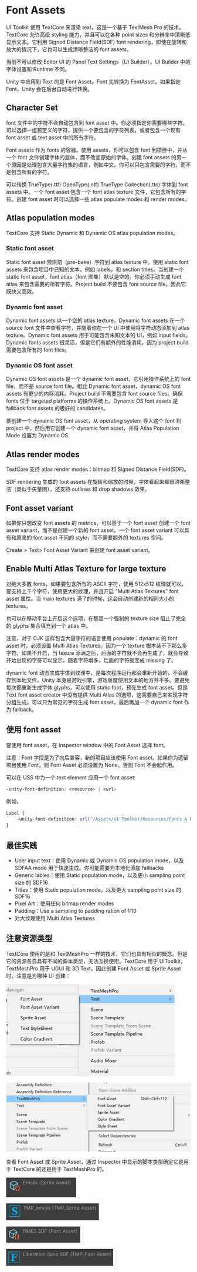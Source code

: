 # Font Assets

UI Toolkit 使用 TextCore 来渲染 text，这是一个基于 TextMesh Pro 的技术。TextCore 允许高级 styling 能力，并且可以在各种 point sizes 和分辨率中清晰低显示文本。它利用 Signed Distance Field(SDF) font rendering，即使在旋转和放大的情况下，它也可以生成清晰整洁的 font assets。

当前不可以修改 Editor UI 的 Panel Text Settings（UI Builder）。UI Builder 中的字体设置和 Runtime 不同。

Unity 中应用到 Text 的是 Font Asset。Font 先转换为 FontAsset。如果指定 Font，Unity 会在后台自动进行转换。

## Character Set

font 文件中的字符不会自动包含到 font asset 中。你必须指定你需要哪些字符。可以选择一组预定义的字符，提供一个要包含的字符列表，或者包含一个现有 font asset 或 text asset 中的所有字符。

Font assets 作为 fonts 的容器。使用 assets，你可以包含 font 到项目中，并从一个 font 文件创建字体的变体，而不改变原始的字体。创建 font assets 的另一个原因是处理包含大量字符集的语言，例如中文。你可以只包含需要的字符，而不是包含所有的字符。

可以转换 TrueType(.ttf) OpenType(.otf) TrueType Collection(.ttc) 字体到 font assets 中。一个 font asset 包含一个 font atlas texture 文件，它包含所有的字符。创建 font asset 时可以选择一些 atlas populate modes 和 render modes。

## Atlas population modes

TextCore 支持 Static Dynamic 和 Dynamic OS atlas population modes。

### Static font asset

Static font asset 预烘焙（pre-bake）字符到 atlas texture 中。使用 static font assets 来包含项目中已知的文本，例如 labels，和 section titles。当创建一个 static font asset，font atlas（font 图集）默认是空的。你必须手动生成 font atlas 来包含需要的所有字符。Project build 不要包含 font source file，因此它既快又高效。

### Dynamic font asset

Dynamic font assets 以一个空的 atlas texture。Dynamic font assets 在一个 source font 文件中查看字符，并随着你在一个 UI 中使用将字符动态添加到 atlas texture。Dynamic font assets 用于可能包含未知文本的 UI，例如 input fields。Dynamic fonts assets 很灵活，但是它们有额外的性能消耗，因为 project build 需要包含所有的 font files。

### Dynamic OS font asset

Dynamic OS font assets 是一个 dynamic font asset，它引用操作系统上的 font file，而不是 source font file。相比 Dynamic font asset，dynamic OS font assets 有更少的内存消耗。Project build 不需要包含 font source files。确保 fonts 位于 targeted platforms 的操作系统上。Dynamic OS font assets 是 fallback font assets 的极好的 candidates。

要创建一个 dynamic OS font asset，从 operating system 导入这个 font 到 project 中，然后用它创建一个 dynamic font asset，并将 Atlas Population Mode 设置为 Dynamic OS.

## Atlas render modes

TextCore 支持 atlas render modes：bitmap 和 Signed Distance Field(SDF)。

SDF rendering 生成的 font assets 在旋转和缩放的时候，字体看起来都很清晰整洁（类似于矢量图），还支持 outlines 和 drop shadows 效果。

## Font asset variant

如果你只想改变 font assets 的 metrics，可以基于一个 font asset 创建一个 font asset variant，而不是创建一个新的 font asset。一个 font asset variant 可以具有和原来的 font asset 不同的 style，而不需要额外的 textures 空间。

Create > Text> Font Asset Variant 来创建 font asset variant。

## Enable Multi Atlas Texture for large texture

对绝大多数 fonts，如果要包含所有的 ASCII 字符，使用 512x512 纹理就可以。要支持上千个字符，使用更大的纹理，并且开启 "Multi Atlas Textures" font asset 属性。当 main textures 满了的时候，这会自动创建新的相同大小的 textures。

也可以在移动平台上开启这个选项，在那里一个强制的 texture size 阻止了完全的 glyphs 集合填充到一个 atlas 中。

注意，对于 CJK 这样包含大量字符的语言使用 populate：dynamic 的 font asset 时，必须设置 Multi Atlas Textures。因为一个 texture 根本装不下那么多字符。如果不开启，当 texure 添满之后，后面的字符就不会再生成了，就会导致开始出现的字符可以显示，随着字符增多，后面的字符就变成 missing 了。

dynamic font 动态生成字体到纹理中，是每次程序运行都会重新开始的，不会缓存到本地文件。Unity 本身是游戏引擎，游戏重度使用文本的地方并不多。要避免每次都重新生成字体 glyphs，可以使用 static font，预先生成 font asset。但是 Text font asset creator 中没有提供 Multi Atlas 的选项，这需要自己来实现字符分组生成。可以只为常见的字符生成 font asset，最后再加一个 dynamic font 作为 fallback。

## 使用 font asset

要使用 font asset，在 Inspector window 中的 Font Asset 选择 font。

注意：Font 字段是为了向后兼容，新的项目应该使用 Font asset。如果你为遗留项目使用 Font，则 Font Asset 必须设置为 None。否则 Font 不会起作用。

可以在 USS 中为一个 text element 应用一个 font asset:

```css
-unity-font-definition: <resource> | <url>
```

例如，

```css
Label {
    -unity-font-definition: url("/Assets/UI Toolkit/Resources/Fonts & Materials/LiberationSans SDF.asset");
}
```

## 最佳实践

- User input text：使用 Dynamic 或 Dynamic OS population mode，以及 SDFAA mode 用于快速生成。你可能需要为本地化添加 fallbacks
- Generic lables：使用 Static population mode，以及更小 sampling point size 的 SDF16
- Titles：使用 Static population mode，以及更大 sampling point size 的 SDF16
- Pixel Art：使用任何 bitmap render modes
- Padding：Use a sampling to padding ration of 1:10
- 对大纹理使用 Multi Atlas Textures

## 注意资源类型

TextCore 使用的是和 TextMeshPro 一样的技术，它们也具有相似的概念。但是它的资源各自具有不同的脚本类型，无法互换使用。TextCore 用于 UIToolkit，TextMeshPro 用于 UGUI 和 3D Text。因此创建 Font Asset 或 Sprite Asset 时，注意是为哪种 UI 创建：

![create font asset for text core](CreateFontAssetText.png)

![create font asset for text mesh pro](CreateFontAssetTextMeshPro.png)

查看 Font Asset 或 Sprite Asset，通过 Inspector 中显示的脚本类型确定它是用于 TextCore 的还是用于 TextMeshPro 的。

![emojis sprite asset](EmojisSpriteAsset.png)

![tmp emojis sprite asset](TMPEmojisAsset.png)

![font asset](FontAsset.png)

![tmp font asset](TMPFontAsset.png)
